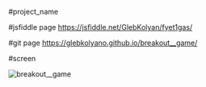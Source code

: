 #project_name

#jsfiddle page https://jsfiddle.net/GlebKolyan/fyet1gas/ 

#git page https://glebkolyano.github.io/breakout__game/

#screen

![breakout__game](https://user-images.githubusercontent.com/88821881/135114353-fe305fa9-a5f9-418a-8df8-114dd59a7f42.png)
